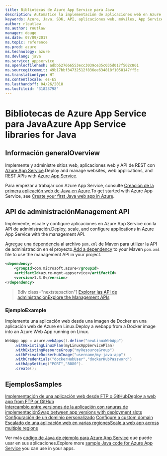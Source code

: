 ```yaml
---
title: Bibliotecas de Azure App Service para Java
description: Automatice la implementación de aplicaciones web en Azure App Service mediante las API de administración de Azure.
keywords: Azure, Java, SDK, API, aplicaciones web, móviles, App Service
author: rloutlaw
ms.author: routlaw
manager: douge
ms.date: 07/09/2017
ms.topic: reference
ms.prod: azure
ms.technology: azure
ms.devlang: java
ms.service: appservice
ms.openlocfilehash: adbb527666553ecc3039ce35c035d017f502c801
ms.sourcegitcommit: 49b17bbf34732512f836ee634818f1058147ff5c
ms.translationtype: HT
ms.contentlocale: es-ES
ms.lasthandoff: 04/26/2018
ms.locfileid: "31823798"
---
```

# <a name="azure-app-service-libraries-for-java"></a><span data-ttu-id="63e6e-104">Bibliotecas de Azure App Service para Java</span><span class="sxs-lookup"><span data-stu-id="63e6e-104">Azure App Service libraries for Java</span></span>

## <a name="overview"></a><span data-ttu-id="63e6e-105">Información general</span><span class="sxs-lookup"><span data-stu-id="63e6e-105">Overview</span></span>

<span data-ttu-id="63e6e-106">Implemente y administre sitios web, aplicaciones web y API de REST con [Azure App Service](/azure/app-service).</span><span class="sxs-lookup"><span data-stu-id="63e6e-106">Deploy and manage websites, web applications, and REST APIs with [Azure App Service](/azure/app-service).</span></span>

<span data-ttu-id="63e6e-107">Para empezar a trabajar con Azure App Service, consulte [Creación de la primera aplicación web de Java en Azure](/azure/app-service-web/app-service-web-get-started-java).</span><span class="sxs-lookup"><span data-stu-id="63e6e-107">To get started with Azure App Service, see [Create your first Java web app in Azure](/azure/app-service-web/app-service-web-get-started-java).</span></span>

## <a name="management-api"></a><span data-ttu-id="63e6e-108">API de administración</span><span class="sxs-lookup"><span data-stu-id="63e6e-108">Management API</span></span>

<span data-ttu-id="63e6e-109">Implemente, escale y configure aplicaciones en Azure App Service con la API de administración.</span><span class="sxs-lookup"><span data-stu-id="63e6e-109">Deploy, scale, and configure applications in Azure App Service with the management API.</span></span>

<span data-ttu-id="63e6e-110">[Agregue una dependencia](https://maven.apache.org/guides/getting-started/index.html#How_do_I_use_external_dependencies) al archivo `pom.xml` de Maven para utilizar la API de administración en el proyecto.</span><span class="sxs-lookup"><span data-stu-id="63e6e-110">[Add a dependency](https://maven.apache.org/guides/getting-started/index.html#How_do_I_use_external_dependencies) to your Maven `pom.xml` file to use the management API in your project.</span></span>

```XML
<dependency>
    <groupId>com.microsoft.azure</groupId>
    <artifactId>azure-mgmt-appservice</artifactId>
    <version>1.3.0</version>
</dependency>
```   

> [!div class="nextstepaction"]
> [<span data-ttu-id="63e6e-111">Explorar las API de administración</span><span class="sxs-lookup"><span data-stu-id="63e6e-111">Explore the Management APIs</span></span>](/java/api/overview/azure/appservice/management)

### <a name="example"></a><span data-ttu-id="63e6e-112">Ejemplo</span><span class="sxs-lookup"><span data-stu-id="63e6e-112">Example</span></span>

<span data-ttu-id="63e6e-113">Implemente una aplicación web desde una imagen de Docker en una aplicación web de Azure en Linux.</span><span class="sxs-lookup"><span data-stu-id="63e6e-113">Deploy a webapp from a Docker image into an Azure Web App running on Linux.</span></span>

```java
WebApp app = azure.webApps().define("newLinuxWebApp")
    .withExistingLinuxPlan(myLinuxAppServicePlan)
    .withExistingResourceGroup("myResourceGroup")
    .withPrivateDockerHubImage("username/my-java-app")
    .withCredentials("dockerHubUser","dockerHubPassword")
    .withAppSetting("PORT","8080").
    .create();
```

## <a name="samples"></a><span data-ttu-id="63e6e-114">Ejemplos</span><span class="sxs-lookup"><span data-stu-id="63e6e-114">Samples</span></span>

<span data-ttu-id="63e6e-115">[Implementación de una aplicación web desde FTP o GitHub][1]</span><span class="sxs-lookup"><span data-stu-id="63e6e-115">[Deploy a web app from FTP or GitHub][1]</span></span>  
<span data-ttu-id="63e6e-116">[Intercambio entre versiones de la aplicación con ranuras de implementación][2]</span><span class="sxs-lookup"><span data-stu-id="63e6e-116">[Swap between app versions with deployment slots][2]</span></span>  
<span data-ttu-id="63e6e-117">[Configuración de un dominio personalizado][3] </span><span class="sxs-lookup"><span data-stu-id="63e6e-117">[Configure a custom domain][3] </span></span>  
<span data-ttu-id="63e6e-118">[Escalado de una aplicación web en varias regiones][4]</span><span class="sxs-lookup"><span data-stu-id="63e6e-118">[Scale a web app across multiple regions][4]</span></span>   

<span data-ttu-id="63e6e-119">Ver más [código de Java de ejemplo para Azure App Service](https://azure.microsoft.com/resources/samples/?platform=java&term=appservice) que puede usar en sus aplicaciones.</span><span class="sxs-lookup"><span data-stu-id="63e6e-119">Explore more [sample Java code for Azure App Service](https://azure.microsoft.com/resources/samples/?platform=java&term=appservice) you can use in your apps.</span></span>

[1]: ../docs-ref-conceptual/java-sdk-configure-webapp-sources.md
[2]: https://azure.microsoft.com/resources/samples/app-service-java-manage-staging-and-production-slots-for-web-apps/
[3]: https://azure.microsoft.com/resources/samples/app-service-java-manage-web-apps-with-custom-domains/
[4]: https://azure.microsoft.com/resources/samples/app-service-java-scale-web-apps-on-linux/
